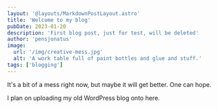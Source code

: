 ```yaml
---
layout: '@layouts/MarkdownPostLayout.astro'
title: 'Welcome to my blog'
pubDate: 2023-01-20
description: 'First blog post, just for test, will be deleted'
author: 'pensjonatus'
image:
  url: '/img/creative-mess.jpg'
  alt: 'A work table full of paint bottles and glue and stuff.'
tags: ['blogging']
---
```


It's a bit of a mess right now, but maybe it will get better. One can hope.

I plan on uploading my old WordPress blog onto here.
